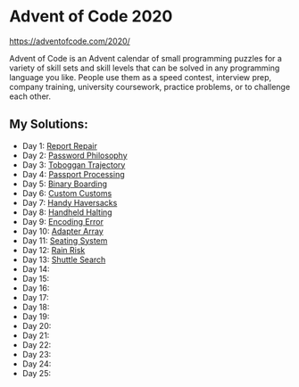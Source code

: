 # Advent of Code 2020

https://adventofcode.com/2020/

Advent of Code is an Advent calendar of small programming puzzles for a variety of skill sets and skill levels that can be solved in any programming language you like. People use them as a speed contest, interview prep, company training, university coursework, practice problems, or to challenge each other.

## My Solutions:

* Day 1: [Report Repair](/day01)
* Day 2: [Password Philosophy](/day02)
* Day 3: [Toboggan Trajectory](/day03)
* Day 4: [Passport Processing](/day04)
* Day 5: [Binary Boarding](/day05)
* Day 6: [Custom Customs](/day06)
* Day 7: [Handy Haversacks](/day07)
* Day 8: [Handheld Halting](/day08)
* Day 9: [Encoding Error](/day09)
* Day 10: [Adapter Array](/day10)
* Day 11: [Seating System](/day11)
* Day 12: [Rain Risk](/day12)
* Day 13: [Shuttle Search](/day13)
* Day 14: 
* Day 15: 
* Day 16: 
* Day 17: 
* Day 18: 
* Day 19: 
* Day 20: 
* Day 21: 
* Day 22: 
* Day 23: 
* Day 24: 
* Day 25: 
